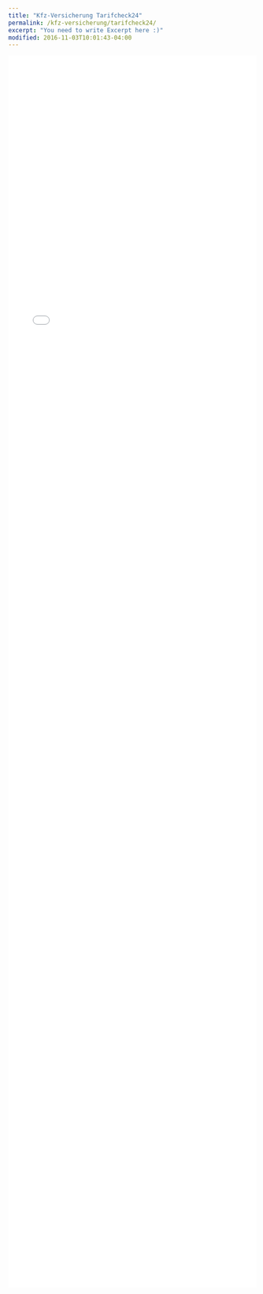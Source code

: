 ```yaml
---
title: "Kfz-Versicherung Tarifcheck24"
permalink: /kfz-versicherung/tarifcheck24/
excerpt: "You need to write Excerpt here :)"
modified: 2016-11-03T10:01:43-04:00
---
```


<iframe src="//a.partner-versicherung.de/click.php?partner_id=111111&ad_id=81" width="100%" height="2500" name="KFZ" marginwidth="0" marginheight="0" border="0" frameborder="0" scrolling="auto">
